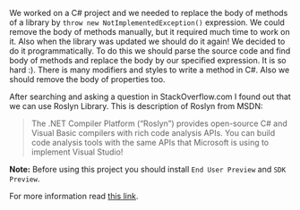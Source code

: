 

We worked on a C# project and we needed to replace the body of methods of a library by `throw new NotImplementedException()` expression. We could remove the body of methods manually, but it required much time to work on it. Also when the library was updated we should do it again! We decided to do it programmatically. To do this we should parse the source code and find body of methods and replace the body by our specified expression. It is so hard :). There is many modifiers and styles to write a method in C#. Also we should remove the body of properties too.

After searching and asking a question in StackOverflow.com I found out that we can use Roslyn Library. This is description of Roslyn from MSDN:

>The .NET Compiler Platform (“Roslyn”) provides open-source C# and Visual Basic compilers with rich code analysis APIs. You can build code analysis tools with the same APIs that Microsoft is using to implement Visual Studio!


**Note:** Before using this project you should install `End User Preview` and `SDK Preview`.

For more information read [this link](http://msdn.microsoft.com/en-us/vstudio/roslyn.aspx).
